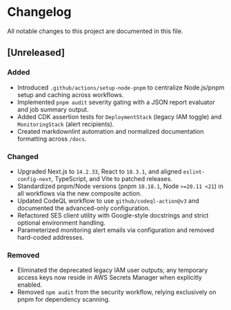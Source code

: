 # Changelog

All notable changes to this project are documented in this file.

## [Unreleased]

### Added

- Introduced `.github/actions/setup-node-pnpm` to centralize Node.js/pnpm setup and caching across workflows.
- Implemented `pnpm audit` severity gating with a JSON report evaluator and job summary output.
- Added CDK assertion tests for `DeploymentStack` (legacy IAM toggle) and `MonitoringStack` (alert recipients).
- Created markdownlint automation and normalized documentation formatting across `/docs`.

### Changed

- Upgraded Next.js to `14.2.33`, React to `18.3.1`, and aligned `eslint-config-next`, TypeScript, and Vite to patched releases.
- Standardized pnpm/Node versions (pnpm `10.18.1`, Node `>=20.11 <21`) in all workflows via the new composite action.
- Updated CodeQL workflow to use `github/codeql-action@v3` and documented the advanced-only configuration.
- Refactored SES client utility with Google-style docstrings and strict optional environment handling.
- Parameterized monitoring alert emails via configuration and removed hard-coded addresses.

### Removed

- Eliminated the deprecated legacy IAM user outputs; any temporary access keys now reside in AWS Secrets Manager when explicitly enabled.
- Removed `npm audit` from the security workflow, relying exclusively on pnpm for dependency scanning.
